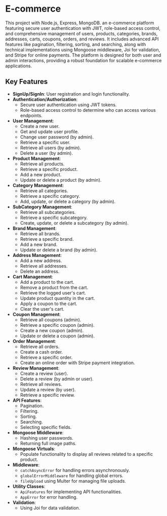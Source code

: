 
# E-commerce

This project with Node.js, Express, MongoDB. an e-commerce platform featuring secure user authentication with JWT, role-based access control, and comprehensive management of users, products, categories, brands, addresses, carts, coupons, orders, and reviews. It includes advanced API features like pagination, filtering, sorting, and searching, along with technical implementations using Mongoose middleware, Joi for validation, and Stripe for online payments. The platform is designed for both user and admin interactions, providing a robust foundation for scalable e-commerce applications.


## Key Features

- **SignUp/SignIn**: User registration and login functionality.
- **Authentication/Authorization**: 
  - Secure user authentication using JWT tokens.
  - Role-based access control to determine who can access various endpoints.
- **User Management**: 
  - Create a new user.
  - Get and update user profile.
  - Change user password (by admin).
  - Retrieve a specific user.
  - Retrieve all users (by admin).
  - Delete a user (by admin).
- **Product Management**: 
  - Retrieve all products.
  - Retrieve a specific product.
  - Add a new product.
  - Update or delete a product (by admin).
- **Category Management**: 
  - Retrieve all categories.
  - Retrieve a specific category.
  - Add, update, or delete a category (by admin).
- **SubCategory Management**: 
  - Retrieve all subcategories.
  - Retrieve a specific subcategory.
  - Create, update, or delete a subcategory (by admin).
- **Brand Management**: 
  - Retrieve all brands.
  - Retrieve a specific brand.
  - Add a new brand.
  - Update or delete a brand (by admin).
- **Address Management**: 
  - Add a new address.
  - Retrieve all addresses.
  - Delete an address.
- **Cart Management**: 
  - Add a product to the cart.
  - Remove a product from the cart.
  - Retrieve the logged user's cart.
  - Update product quantity in the cart.
  - Apply a coupon to the cart.
  - Clear the user's cart.
- **Coupon Management**: 
  - Retrieve all coupons (admin).
  - Retrieve a specific coupon (admin).
  - Create a new coupon (admin).
  - Update or delete a coupon (admin).
- **Order Management**: 
  - Retrieve all orders.
  - Create a cash order.
  - Retrieve a specific order.
  - Create an online order with Stripe payment integration.
- **Review Management**: 
  - Create a review (user).
  - Delete a review (by admin or user).
  - Retrieve all reviews.
  - Update a review (by user).
  - Retrieve a specific review.
- **API Features**: 
  - Pagination.
  - Filtering.
  - Sorting.
  - Searching.
  - Selecting specific fields.
- **Mongoose Middleware**: 
  - Hashing user passwords.
  - Returning full image paths.
- **Mongoose Virtuals**: 
  - Populate functionality to display all reviews related to a specific product.
- **Middleware**: 
  - `catchAsyncError` for handling errors asynchronously.
  - `globalErrorMiddleware` for handling global errors.
  - `fileUpload` using Multer for managing file uploads.
- **Utility Classes**: 
  - `ApiFeatures` for implementing API functionalities.
  - `AppError` for error handling.
- **Validation**: 
  - Using Joi for data validation.



